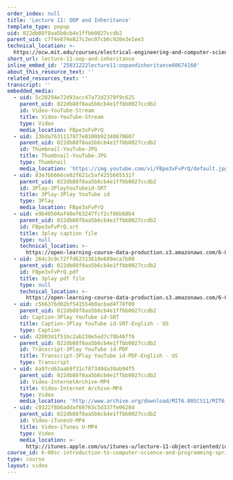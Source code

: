 ```yaml
---
order_index: null
title: 'Lecture 11: OOP and Inheritance'
template_type: popup
uid: 022db88f8aa5b6cb4e1ffbb0027ccdb2
parent_uid: c7f4e874e827c2ec07cb6c920e3e1ee3
technical_location: >-
  https://ocw.mit.edu/courses/electrical-engineering-and-computer-science/6-00sc-introduction-to-computer-science-and-programming-spring-2011/unit-2/lecture-11-oop-and-inheritance/lecture-11-oop-and-inheritance
short_url: lecture-11-oop-and-inheritance
inline_embed_id: '25031222lecture11:oopandinheritance60674160'
about_this_resource_text: ''
related_resources_text: ''
transcript: ''
embedded_media:
  - uid: 5c28294e72d93acc47a72d2379f9c625
    parent_uid: 022db88f8aa5b6cb4e1ffbb0027ccdb2
    id: Video-YouTube-Stream
    title: Video-YouTube-Stream
    type: Video
    media_location: FBpe3xFvPrQ
  - uid: 136da7631117877e0100b92340870607
    parent_uid: 022db88f8aa5b6cb4e1ffbb0027ccdb2
    id: Thumbnail-YouTube-JPG
    title: Thumbnail-YouTube-JPG
    type: Thumbnail
    media_location: 'https://img.youtube.com/vi/FBpe3xFvPrQ/default.jpg'
  - uid: 83e7bb666ce82f621c5af4255665531f
    parent_uid: 022db88f8aa5b6cb4e1ffbb0027ccdb2
    id: 3Play-3PlayYouTubeid-SRT
    title: 3Play-3Play YouTube id
    type: 3Play
    media_location: FBpe3xFvPrQ
  - uid: e9b40504af40ef63247fcf2cf86b68b4
    parent_uid: 022db88f8aa5b6cb4e1ffbb0027ccdb2
    id: FBpe3xFvPrQ.srt
    title: 3play caption file
    type: null
    technical_location: >-
      https://open-learning-course-data-production.s3.amazonaws.com/6-00sc-introduction-to-computer-science-and-programming-spring-2011/e9b40504af40ef63247fcf2cf86b68b4_FBpe3xFvPrQ.srt
  - uid: 264c3c9c72ffd62313618e689eca7b00
    parent_uid: 022db88f8aa5b6cb4e1ffbb0027ccdb2
    id: FBpe3xFvPrQ.pdf
    title: 3play pdf file
    type: null
    technical_location: >-
      https://open-learning-course-data-production.s3.amazonaws.com/6-00sc-introduction-to-computer-science-and-programming-spring-2011/264c3c9c72ffd62313618e689eca7b00_FBpe3xFvPrQ.pdf
  - uid: c566376d02bf541554b0acbad4f78f00
    parent_uid: 022db88f8aa5b6cb4e1ffbb0027ccdb2
    id: Caption-3Play YouTube id-SRT
    title: Caption-3Play YouTube id-SRT-English - US
    type: Caption
  - uid: d2003d1f51bc2ab230e5ed7c70b46ff6
    parent_uid: 022db88f8aa5b6cb4e1ffbb0027ccdb2
    id: Transcript-3Play YouTube id-PDF
    title: Transcript-3Play YouTube id-PDF-English - US
    type: Transcript
  - uid: 6a97cd63aab9f31cf87349da39ab94f5
    parent_uid: 022db88f8aa5b6cb4e1ffbb0027ccdb2
    id: Video-InternetArchive-MP4
    title: Video-Internet Archive-MP4
    type: Video
    media_location: 'http://www.archive.org/download/MIT6.00SCS11/MIT6_00SCS11_lec11_300k.mp4'
  - uid: c9322f8b6addaf68763c5d337fe0628d
    parent_uid: 022db88f8aa5b6cb4e1ffbb0027ccdb2
    id: Video-iTunesU-MP4
    title: Video-iTunes U-MP4
    type: Video
    media_location: >-
      http://itunes.apple.com/us/itunes-u/lecture-11-object-oriented/id499270153?i=110101038
course_id: 6-00sc-introduction-to-computer-science-and-programming-spring-2011
type: course
layout: video
---
```

